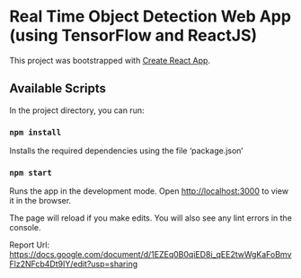 # Real Time Object Detection Web App (using TensorFlow and ReactJS)

This project was bootstrapped with [Create React App](https://github.com/facebook/create-react-app).

## Available Scripts
In the project directory, you can run:

### `npm install`
Installs the required dependencies using the file ‘package.json’

### `npm start`
Runs the app in the development mode.
Open [http://localhost:3000](http://localhost:3000) to view it in the browser.

The page will reload if you make edits.
You will also see any lint errors in the console.

Report Url: https://docs.google.com/document/d/1EZEq0B0qiED8i_qEE2twWgKaFoBmvFlz2NFcb4Dt9IY/edit?usp=sharing
